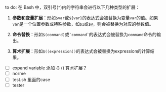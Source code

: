 
to do:
在 Bash 中，双引号(`"`)内的字符串会进行以下几种类型的扩展：

1. **参数和变量扩展**：形如`$var`或`${var}`的表达式会被替换为变量`var`的值。如果`var`是一个位置参数或特殊参数，如`$1`或`$@`，则会被替换为对应的参数值。

2. **命令替换**：形如`$(command)`或`` `command` ``的表达式会被替换为`command`命令的输出。

3. **算术扩展**：形如`$((expression))`的表达式会被替换为expression的计算结果。


- [ ] expand variable  添加 {}  ()  算术扩展？
- [ ] norme
- [ ] test.sh 里面的case
- [ ] tester
